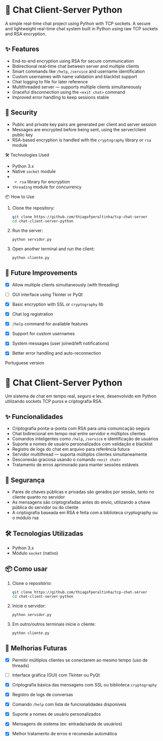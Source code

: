 # 💬 Chat Client-Server Python

A simple real-time chat project using Python with TCP sockets.
A secure and lightweight real-time chat system built in Python using raw TCP sockets and RSA encryption.

## ✨ Features

- End-to-end encryption using RSA for secure communication  
- Bidirectional real-time chat between server and multiple clients  
- Smart commands like `/help`, `/service` and username identification  
- Custom usernames with name validation and blacklist support  
- Chat logging to file for later reference  
- Multithreaded server — supports multiple clients simultaneously  
- Graceful disconnection using the `<exit chat>` command  
- Improved error handling to keep sessions stable

## 🔐 Security

- Public and private key pairs are generated per client and server session  
- Messages are encrypted before being sent, using the server/client public key  
- RSA-based encryption is handled with the `cryptography` library or `rsa` module

🛠 Technologies Used

- Python 3.x
- Native `socket` module
- - `rsa` library for encryption  
- `threading` module for concurrency

📦 How to Use

1. Clone the repository:
   ```bash
   git clone https://github.com/thiagofperaltinha/tcp-chat-server
   cd chat-client-server-python
   ```

2. Run the server:
   ```bash
   python servidor.py
   ```

3. Open another terminal and run the client:
   ```bash
   python cliente.py
   ```

## 🔧 Future Improvements

- [x] Allow multiple clients simultaneously (with threading)
- [ ] GUI interface using Tkinter or PyQt
- [x] Basic encryption with SSL or `cryptography` lib
- [x] Chat log registration
- [x] `/help` command for available features
- [x] Support for custom usernames
- [x] System messages (user joined/left notifications)
- [x] Better error handling and auto-reconnection


Portuguese version

# 💬 Chat Client-Server Python

Um sistema de chat em tempo real, seguro e leve, desenvolvido em Python utilizando sockets TCP puros e criptografia RSA.

## ✨ Funcionalidades

- Criptografia ponta-a-ponta com RSA para uma comunicação segura  
- Chat bidirecional em tempo real entre servidor e múltiplos clientes  
- Comandos inteligentes como `/help`, `/service` e identificação de usuários  
- Suporte a nomes de usuário personalizados com validação e blacklist  
- Registro de logs do chat em arquivo para referência futura  
- Servidor multithread — suporta múltiplos clientes simultaneamente  
- Desconexão graciosa usando o comando `<exit chat>`  
- Tratamento de erros aprimorado para manter sessões estáveis

## 🔐 Segurança

- Pares de chaves públicas e privadas são gerados por sessão, tanto no cliente quanto no servidor
- As mensagens são criptografadas antes do envio, utilizando a chave pública do servidor ou do cliente
- A criptografia baseada em RSA é feita com a biblioteca cryptography ou o módulo rsa

## 🛠 Tecnologias Utilizadas

- Python 3.x
- Módulo `socket` (nativo)

## 📦 Como usar

1. Clone o repositório:
   ```bash
   git clone https://github.com/thiagofperaltinha/tcp-chat-server
   cd chat-client-server-python

2. Inicie o servidor:
   ```bash
   python servidor.py
   ```

3. Em outro/outros terminais inicie o cliente:
   ```bash
   python cliente.py
   ```

## 🔧 Melhorias Futuras

- [x] Permitir múltiplos clientes se conectarem ao mesmo tempo (uso de threads)
- [ ] Interface gráfica (GUI) com Tkinter ou PyQt
- [x] Criptografia básica das mensagens com SSL ou biblioteca `cryptography`
- [x] Registro de logs de conversas
- [x] Comando `/help` com lista de funcionalidades disponíveis
- [x] Suporte a nomes de usuário personalizados
- [x] Mensagens de sistema (ex: entrada/saída de usuários)
- [x] Melhor tratamento de erros e reconexão automática



